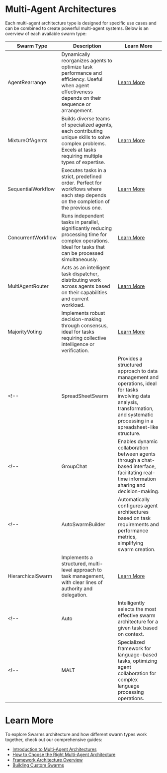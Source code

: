 # Multi-Agent Architectures

Each multi-agent architecture type is designed for specific use cases and can be combined to create powerful multi-agent systems. Below is an overview of each available swarm type:

| Swarm Type           | Description                                                                  | Learn More |
|----------------------|------------------------------------------------------------------------------|------------|
| AgentRearrange       | Dynamically reorganizes agents to optimize task performance and efficiency. Useful when agent effectiveness depends on their sequence or arrangement. | [Learn More](agent_rearrange.md) |
| MixtureOfAgents      | Builds diverse teams of specialized agents, each contributing unique skills to solve complex problems. Excels at tasks requiring multiple types of expertise. | [Learn More](mixture_of_agents.md) |
| SequentialWorkflow   | Executes tasks in a strict, predefined order. Perfect for workflows where each step depends on the completion of the previous one. | [Learn More](sequential_workflow.md) |
| ConcurrentWorkflow   | Runs independent tasks in parallel, significantly reducing processing time for complex operations. Ideal for tasks that can be processed simultaneously. | [Learn More](concurrent_workflow.md) |
| MultiAgentRouter     | Acts as an intelligent task dispatcher, distributing work across agents based on their capabilities and current workload. | [Learn More](multi_agent_router.md) |
| MajorityVoting       | Implements robust decision-making through consensus, ideal for tasks requiring collective intelligence or verification. | [Learn More](majority_voting.md) |
<!-- | SpreadSheetSwarm     | Provides a structured approach to data management and operations, ideal for tasks involving data analysis, transformation, and systematic processing in a spreadsheet-like structure. | [Learn More](spreadsheet_swarm.md) | -->
<!-- | GroupChat            | Enables dynamic collaboration between agents through a chat-based interface, facilitating real-time information sharing and decision-making. | [Learn More](group_chat.md) | -->
<!-- | AutoSwarmBuilder     | Automatically configures agent architectures based on task requirements and performance metrics, simplifying swarm creation. | [Learn More](auto_swarm_builder.md) |
| HierarchicalSwarm    | Implements a structured, multi-level approach to task management, with clear lines of authority and delegation. | [Learn More](hierarchical_swarm.md) | -->
<!-- | Auto                | Intelligently selects the most effective swarm architecture for a given task based on context. | [Learn More](auto.md) | -->
<!-- | MALT                | Specialized framework for language-based tasks, optimizing agent collaboration for complex language processing operations. | [Learn More](malt.md) | -->

# Learn More

To explore Swarms architecture and how different swarm types work together, check out our comprehensive guides:

- [Introduction to Multi-Agent Architectures](/swarms/concept/swarm_architectures)
- [How to Choose the Right Multi-Agent Architecture](/swarms/concept/how_to_choose_swarms)
- [Framework Architecture Overview](/swarms/concept/framework_architecture)
- [Building Custom Swarms](/swarms/structs/custom_swarm)
